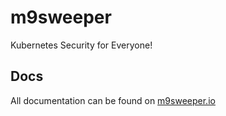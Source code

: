 # m9sweeper

Kubernetes Security for Everyone!

## Docs
All documentation can be found on [m9sweeper.io](https://m9sweeper.io/docs/latest/docs/)

